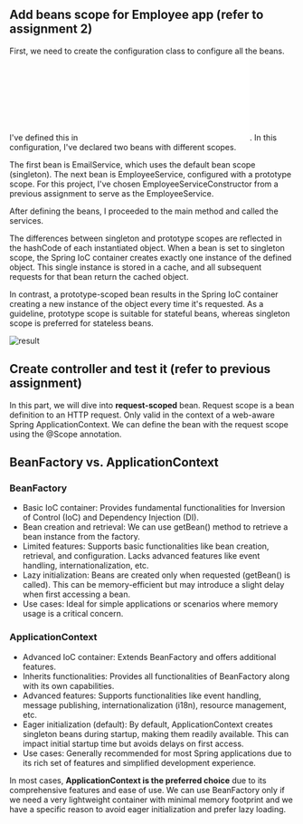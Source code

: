 <h2>Add beans scope for Employee app (refer to assignment 2)</h2>

First, we need to create the configuration class to configure all the beans. I've defined this in ![beans.xml](/Assignment3/assignment3/src/main/java/Beans.xml). In this configuration, I've declared two beans with different scopes.

The first bean is EmailService, which uses the default bean scope (singleton). The next bean is EmployeeService, configured with a prototype scope. For this project, I've chosen EmployeeServiceConstructor from a previous assignment to serve as the EmployeeService.

After defining the beans, I proceeded to the main method and called the services.

The differences between singleton and prototype scopes are reflected in the hashCode of each instantiated object. When a bean is set to singleton scope, the Spring IoC container creates exactly one instance of the defined object. This single instance is stored in a cache, and all subsequent requests for that bean return the cached object.

In contrast, a prototype-scoped bean results in the Spring IoC container creating a new instance of the object every time it's requested. As a guideline, prototype scope is suitable for stateful beans, whereas singleton scope is preferred for stateless beans.

![result](/Assignment3/assignment3/image/result.png)

<h2>Create controller and test it (refer to previous assignment)</h2>

In this part, we will dive into **request-scoped** bean. Request scope is a bean definition to an HTTP request. Only valid in the context of a web-aware Spring ApplicationContext. We can define the bean with the request scope using the @Scope annotation.

<h2>BeanFactory vs. ApplicationContext</h2>

### BeanFactory
- Basic IoC container: Provides fundamental functionalities for Inversion of Control (IoC) and Dependency Injection (DI).
- Bean creation and retrieval: We can use getBean() method to retrieve a bean instance from the factory.
- Limited features: Supports basic functionalities like bean creation, retrieval, and configuration. Lacks advanced features like event handling, internationalization, etc.
- Lazy initialization: Beans are created only when requested (getBean() is called). This can be memory-efficient but may introduce a slight delay when first accessing a bean.
- Use cases: Ideal for simple applications or scenarios where memory usage is a critical concern.

### ApplicationContext

- Advanced IoC container: Extends BeanFactory and offers additional features.
- Inherits functionalities: Provides all functionalities of BeanFactory along with its own capabilities.
- Advanced features: Supports functionalities like event handling, message publishing, internationalization (i18n), resource management, etc.
- Eager initialization (default): By default, ApplicationContext creates singleton beans during startup, making them readily available. This can impact initial startup time but avoids delays on first access.
- Use cases: Generally recommended for most Spring applications due to its rich set of features and simplified development experience.

In most cases, **ApplicationContext is the preferred choice** due to its comprehensive features and ease of use. We can use BeanFactory only if we need a very lightweight container with minimal memory footprint and we have a specific reason to avoid eager initialization and prefer lazy loading.